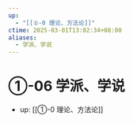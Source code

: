 ```yaml
---
up:
  - "[[①-0 理论、方法论]]"
ctime: 2025-03-01T13:02:34+08:00
aliases:
  - 学派、学说
---
```


# ①-06 学派、学说

- up: [[①-0 理论、方法论]]
